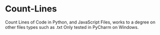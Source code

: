 # Count-Lines
Count Lines of Code in Python, and JavaScript Files, works to a degree on other files types such as .txt
Only tested in PyCharm on Windows.
